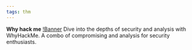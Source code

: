 ```yaml
---
tags: thm
---
```

**Why hack me**
[!Banner](./src/uploads/whyhackme.png)
Dive into the depths of security and analysis with WhyHackMe.
A combo of compromising and analysis for security enthusiasts.